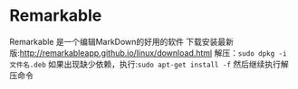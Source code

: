 # Remarkable
Remarkable 是一个编辑MarkDown的好用的软件
下载安装最新版:http://remarkableapp.github.io/linux/download.html
解压：```sudo dpkg -i 文件名.deb```
如果出现缺少依赖，执行:```sudo apt-get install -f```
然后继续执行解压命令
